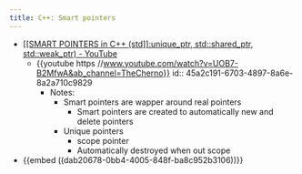 ```yaml
---
title: C++: Smart pointers
---
```

- [[[SMART POINTERS in C++ (std]]:unique_ptr, std::shared_ptr, std::weak_ptr) - YouTube](https://www.youtube.com/watch?v=UOB7-B2MfwA&ab_channel=TheCherno)
	- {{youtube https //www.youtube.com/watch?v=UOB7-B2MfwA&ab_channel=TheCherno}}
	  id:: 45a2c191-6703-4897-8a6e-8a2a710c9829
		- Notes:
			- Smart pointers are wapper around real pointers
				- Smart pointers are created to automatically new and delete pointers
			- Unique pointers
				- scope pointer
				- Automatically destroyed when out scope
- {{embed  ((dab20678-0bb4-4005-848f-ba8c952b3106))}}